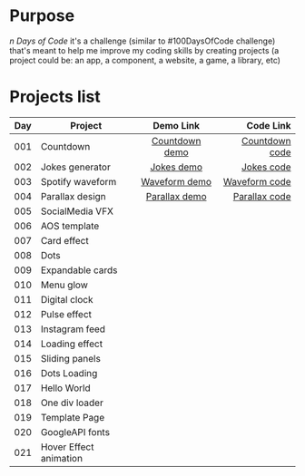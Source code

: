 # Purpose

_n Days of Code_ it's a challenge (similar to #100DaysOfCode challenge) that's meant to help me improve my coding skills by creating projects (a project could be: an app, a component, a website, a game, a library, etc)

# Projects list

| Day | Project                |    Demo Link     |        Code Link |
| --- | ---------------------- | :--------------: | ---------------: |
| 001 | Countdown              | [Countdown demo] | [Countdown code] |
| 002 | Jokes generator        |   [Jokes demo]   |     [Jokes code] |
| 003 | Spotify waveform       | [Waveform demo]  |  [Waveform code] |
| 004 | Parallax design        | [Parallax demo]  |  [Parallax code] |
| 005 | SocialMedia VFX        |                  |                  |
| 006 | AOS template           |                  |                  |
| 007 | Card effect            |                  |                  |
| 008 | Dots                   |                  |                  |
| 009 | Expandable cards       |                  |                  |
| 010 | Menu glow              |                  |                  |
| 011 | Digital clock          |                  |                  |
| 012 | Pulse effect           |                  |                  |
| 013 | Instagram feed         |                  |                  |
| 014 | Loading effect         |                  |                  |
| 015 | Sliding panels         |                  |                  |
| 016 | Dots Loading           |                  |                  |
| 017 | Hello World            |                  |                  |
| 018 | One div loader         |                  |                  |
| 019 | Template Page          |                  |                  |
| 020 | GoogleAPI fonts        |                  |                  |
| 021 | Hover Effect animation |                  |                  |

[countdown demo]: https://trstefan.github.io/ndaysofcode/Countdown/index.html
[countdown code]: https://github.com/trstefan/ndaysofcode/tree/master/Countdown
[jokes demo]: https://trstefan.github.io/ndaysofcode/Jokes%20Generator/index.html
[jokes code]: https://github.com/trstefan/ndaysofcode/tree/master/Jokes%20Generator
[waveform demo]: https://trstefan.github.io/ndaysofcode/Spotify%20waveform/index.html
[waveform code]: https://github.com/trstefan/ndaysofcode/tree/master/Spotify%20waveform
[parallax demo]: https://trstefan.github.io/ndaysofcode/Parallax%20design/index.html
[parallax code]: https://github.com/trstefan/ndaysofcode/tree/master/Parallax%20design
